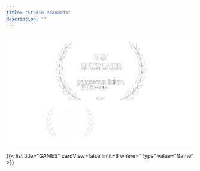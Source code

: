 ```yaml
---
title: "Studio Bravarda"
description: ""
---
```

<img src="laurels.png" alt="Developers of Sky Caravan and Extremely Powerful Capybaras." width="800" height="300">

{{< list title="GAMES" cardView=false limit=6 where="Type" value="Game" >}}


